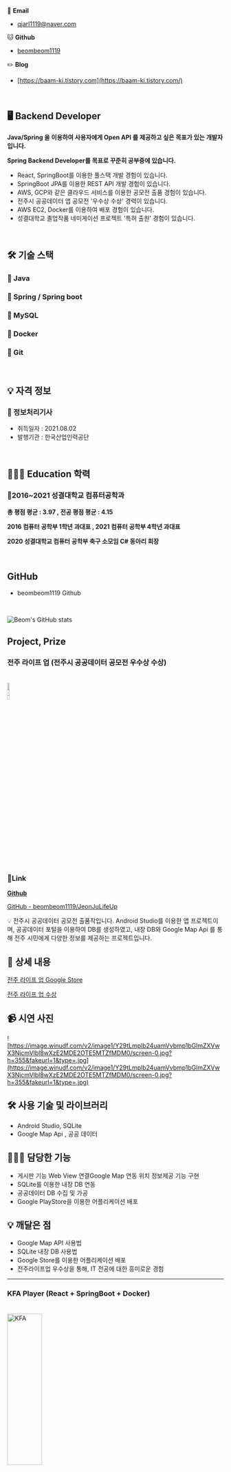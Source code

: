 

        
📧 **Email**

- qjarl1119@naver.com

🐱 **Github**

- [beombeom1119](https://github.com/beombeom1119)

✏️ **Blog**

- [https://baam-ki.tistory.com](https://baam-ki.tistory.com/)
 
</p>
<br/>

## 🖥 **Backend Developer**


**Java/Spring 을 이용하여 사용자에게 Open API 를 제공하고 싶은 목표가 있는 개발자입니다.**

**Spring Backend Developer를 목표로 꾸준히 공부중에 있습니다.**

- React, SpringBoot를 이용한 풀스택 개발 경험이 있습니다.
- SpringBoot JPA를 이용한 REST API 개발 경험이 있습니다.
- AWS, GCP와 같은 클라우드 서비스를 이용한 공모전 출품 경험이 있습니다.
- 전주시 공공데이터 앱 공모전 '우수상 수상' 경력이 있습니다.
- AWS EC2, Docker를 이용하여 배포 경험이 있습니다.
- 성결대학교 졸업작품 네미게이션 프로젝트 '특허 출원' 경험이 있습니다.


<br/>

## 🛠️ 기술 스택

### 🔹 Java

### 🔹 Spring / Spring boot

### 🔹 MySQL

### 🔹 Docker

### 🔸 Git

<br/>

## 💡 자격 정보

### 🔹 정보처리기사

- 취득일자 : 2021.08.02
- 발행기관 : 한국산업인력공단


<br/>

## 👨🏻‍🎓 Education 학력

### 🔹2016~2021 성결대학교 컴퓨터공학과

 **총 평점 평균 : 3.97 , 전공 평점 평균 : 4.15**

 **2016 컴퓨터 공학부 1학년 과대표 , 2021 컴퓨터 공학부 4학년 과대표**

 **2020 성결대학교 컴퓨터 공학부 축구 소모임 C# 동아리 회장**
 
<br/>

## GitHub

+ beombeom1119 Github

<br/>

![Beom's GitHub stats](https://github-readme-stats.vercel.app/api?username=beombeom1119) <br/> 



## Project, Prize

### **전주 라이프 업 (전주시 공공데이터 공모전 우수상 수상)**</br></br>

<img src="https://play-lh.googleusercontent.com/rjzg8U6-ZExZDYCNHV8or_afFelgo4bYTswwHq236xN3H3P8djFpfDcseI4AYx1UIA=w240-h480-rw" width="10%" height="10%" title="px(픽셀) 크기 설정" alt="전주 라이프 업" align="center"></img>
</p>


<br/>



### 🔗Link

[**Github**](https://github.com/beombeom1119/JeonJuLifeUp)

[GitHub - beombeom1119/JeonJuLifeUp](https://github.com/beombeom1119/JeonJuLifeUp)

<aside>
💡 전주시 공공데이터 공모전 출품작입니다. Android Studio를 이용한 앱 프로젝트이며, 공공데이터 포털을 이용하여 DB를 생성하였고, 내장 DB와 Google Map Api 를 통해 전주 시민에게 다양한 정보를 제공하는 프로젝트입니다.

</aside>

## 📖 상세 내용

[전주 라이프 업 Google Store](https://play.google.com/store/apps/details?id=com.jeonjulife.jeonjulifeup)

[전주 라이프 업 수상](https://www.jeonju.go.kr/planweb/board/view.9is?dataUid=9be517a8725f7e720172e8cc08d632ee&page=1&boardUid=9be517a74f8dee91014f90e8502d0602)

## 📹 시연 사진

![https://image.winudf.com/v2/image1/Y29tLmplb24uamVvbmp1bGlmZXVwX3NjcmVlbl8wXzE2MDE2OTE5MTZfMDM0/screen-0.jpg?h=355&fakeurl=1&type=.jpg](https://image.winudf.com/v2/image1/Y29tLmplb24uamVvbmp1bGlmZXVwX3NjcmVlbl8wXzE2MDE2OTE5MTZfMDM0/screen-0.jpg?h=355&fakeurl=1&type=.jpg)


## 🛠️ 사용 기술 및 라이브러리

- Android Studio, SQLite
- Google Map Api , 공공 데이터

## 🙋🏻‍♂️ 담당한 기능

- 게시판 기능 Web View 연결Google Map 연동 위치 정보제공 기능 구현
- SQLite를 이용한 내장 DB 연동
- 공공데이터 DB 수집 및 가공
- Google PlayStore을 이용한 어플리케이션 배포

## 💡 깨달은 점

- Google Map API 사용법
- SQLite 내장 DB 사용법
- Google Store를 이용한 어플리케이션 배포
- 전주라이프업 우수상을 통해, IT 전공에 대한 흥미로운 경험

-------------------------

### **KFA Player (React + SpringBoot + Docker)**</br></br>

<img src="https://github.com/beombeom1119/beombeom1119/blob/main/BEOM_IMG/kfa.png?raw=true" width="40%" height="30%" title="px(픽셀) 크기 설정" alt="KFA" align="center"></img>

### 🔗Link

**[Github](https://github.com/beombeom1119/kfa_player)**

[GitHub - beombeom1119/kfa_player](https://github.com/beombeom1119/kfa_player)

<aside>
💡 Front : React , Back : SpringBoot 와 REST API 를 이용한 선수 정보 웹 페이지입니다.
React를 이용한 SPA 형식, SpringBoot Jpa를 이용한 DB 처리를 하였습니다.
REST API (GET,POST,PUT,DELETE 메소드를 이용했습니다.)

이후 배포시에 EC2와 Docker를 이용하여, 프로젝트를 배포하였습니다.

</aside>

## 📖 상세 내용

블로그 프로젝트 설명 : [https://baam-ki.tistory.com/69](https://baam-ki.tistory.com/69)

블로그 도커 배포 설명 : [https://baam-ki.tistory.com/entry/React-Spring-Boot-AWS-도커-배포](https://baam-ki.tistory.com/entry/React-Spring-Boot-AWS-%EB%8F%84%EC%BB%A4-%EB%B0%B0%ED%8F%AC)

## 📹 시연 영상

[https://youtu.be/QH781dOS0u8](https://youtu.be/QH781dOS0u8)

## 🛠️ 사용 기술 및 라이브러리

- React, Java Script
- Spring Boot, JPA , AWS RDS ,AWS EC2
- Docker, Git

## 🙋🏻‍♂️ 담당한 기능

- React를 이용한 Front 개발
- SpringBoot를 이용한 BackEnd 개발
- AWS RDS를 이용한 DB데이터 연동
- JPA를 이용한 REST API
- AWS EC2 ,Docker를 이용한 배포

## 💡 깨달은 점

- React와 SpringBoot 사용법
- JPA Object 형식과 @Query 형식 경험
- Docker와 EC2 를 이용한 프로젝트 배포

<hr/>


### **내미게이션 (2021 성결대학교 컴퓨터공학과 졸업작품 3위), 특허 출원 **</br></br>

<img src="https://img1.daumcdn.net/thumb/R1280x0/?scode=mtistory2&fname=https%3A%2F%2Fblog.kakaocdn.net%2Fdn%2FQtvxE%2FbtrjddApyd6%2FeIKmKh69XvpbniCQs08gLK%2Fimg.png" width="10%" height="10%" title="px(픽셀) 크기 설정" alt="내미게이션" align="center"></img>

### 🔗Link

**[Github](https://github.com/beombeom1119/Namigation/tree/WEB)**

[GitHub - beombeom1119/Namigation at WEB](https://github.com/beombeom1119/Namigation/tree/WEB)

<aside>
💡 성결대학교 졸업작품으로 진행한 프로젝트입니다. 크롤링을 이용하여, 다양한 사람들의 헤어 스타일 데이터를 모으고, Teachable Machine을 통해 라벨링, 이후 분류하는 작업을 하였습니다.
이후 IOT 스마트 미러를 통해 탈모를 측정하고, React와 Android를 이용하여 서비스를 체험할 수 있는 프로젝트입니다.

</aside>

## 📖 상세 내용

   

[내미게이션 포트폴리오](https://drive.google.com/file/d/1K3RL_HeT-AJEmYZIaCQOy6JvhRrSk-r6/view)

[내미게이션 특허출원 출원서](https://drive.google.com/file/d/1n1aVSMk7RQjMJTHfyDP0DpYRH2m4Zobn/view?usp=sharing)

## 📹 시연 영상

[내미게이션 시연 영상](https://www.youtube.com/watch?v=4XMnau_PSn0)

[https://www.youtube.com/watch?v=4XMnau_PSn0](https://www.youtube.com/watch?v=4XMnau_PSn0)

## 🛠️ 사용 기술 및 라이브러리

- Node JS, React, AWS EC2, Java Script
- Teachable machine, Raspberry Pi, Andriod, Crawling, MySQL
- Jira, Git

## 🙋🏻‍♂️ 담당한 기능

- React와 Node JS를 이용한 웹 페이지 개발
- AWS를 이용한 서버이용 프로젝트 배포
- QR 코드 로그인 기능 구현
- Teachable Machine 이용한 머신러닝 개발
- Python Crawling 을 이용한 데이터 수집

## 💡 깨달은 점

- GitHub를 이용한 형상 관리
- React와 Node Js 사용법
- AWS EC2를 이용한 서버 개념 경험
- 소프트웨어 개발 단계인 요구사항 분석, 시스템 명세, 설계, 구현, 테스트, 유지보수의 라이프 사이클을 경험
<hr/>

### **What Brand (Google Megazone "클라우드를 부탁해" 출품 작)**</br></br>

<img src="https://github.com/beombeom1119/beombeom1119/blob/main/BEOM_IMG/whatbrand.jpg?raw=true" width="10%" height="10%" title="px(픽셀) 크기 설정" alt="whatBrand" align="center"></img>

### 🔗Link

**[Githu](https://github.com/beombeom1119/GoogleMegazone)b**

[GitHub - beombeom1119/GoogleMegazone](https://github.com/beombeom1119/GoogleMegazone)

<aside>
💡 Google Megazone “클라우드를 부탁해" 공모전 출품작 입니다. 구글 클라우드에서 제공하는 Google Map API 와 GCP를 활용하고, 웹 환경에서는 REACT와 Teachable Machine을 활용하여 사진 속 브랜드를 찾아주는 기능을 완성하였습니다. 해당 프로젝트의 백엔드는 node Js 버전과 Spring Boot 버전 두가지가 있습니다.

</aside>

## 📖 상세 내용

 [브랜드를 찾아줘 링크](https://what-brand.netlify.app/)

[브랜드를 찾아줘 블로그](https://baam-ki.tistory.com/66)

## 📹 시연 영상

[브랜드를 찾아줘 시연 영상](https://www.youtube.com/watch?v=ZwyrESE1lyQ)

[https://www.youtube.com/watch?v=ZwyrESE1lyQ](https://www.youtube.com/watch?v=ZwyrESE1lyQ)

## 🛠️ 사용 기술 및 라이브러리

- Node JS, React, Google Cloud, Java Script,Spring Boot
- Teachable machine, Crawling, MySQL
- Git

## 🙋🏻‍♂️ 담당한 기능

- React와 Node JS를 이용한 웹 페이지 개발
- Node JS 코드 → Spring Boot로 변경 완료
- Netlify를 이용한 배포
- Teachable Machine 이용한 머신러닝 개발
- Python Crawling 을 이용한 데이터 수집

## 💡 깨달은 점

- Google Map API 사용법
- GCP 사용 방법
- Node Js에서 SpringBoot로 바꾸면서 SpringBoot에 관한 이해
- GoogleMegazone 후드티는 생각보다 마음에 들지 않다!

<hr/>


### **솔저 라이프 업** </br></br>

### 🔗Link

**[Github](https://github.com/beombeom1119/SoldierLifeUp)**

[GitHub - beombeom1119/SoldierLifeUp](https://github.com/beombeom1119/SoldierLifeUp)

<aside>
💡 국방부 공공데이터 공모전에 출품한 프로젝트입니다. Firebase를 이용하여 채팅 기능을 추가하였고, 국방부에서 제공하는 다양한 정보를 군인들이 확인 할 수 있도록 정보를 제공하는 역할을 하는 어플리케이션입니다.

</aside>

## 🛠️ 사용 기술 및 라이브러리

- Android Studio, SQLite
- Google Map Api , 공공 데이터

## 🙋🏻‍♂️ 담당한 기능

- Android를 활용한 화면 구성 및 기능 구현
- SQLite를 이용한 내장 DB 연동
- Google PlayStore을 이용한 어플리케이션 배포

## 📹 시연 사진

![https://image.winudf.com/v2/image1/Y29tLnNvbGRpZXIuc29sZGllcmxpZmV1cF9zY3JlZW5fMl8xNjIwNTgzMTQ0XzA0Nw/screen-2.jpg?h=355&fakeurl=1&type=.jpg](https://image.winudf.com/v2/image1/Y29tLnNvbGRpZXIuc29sZGllcmxpZmV1cF9zY3JlZW5fMl8xNjIwNTgzMTQ0XzA0Nw/screen-2.jpg?h=355&fakeurl=1&type=.jpg)


## 💡 깨달은 점

- FireBase 사용법
- SQLite 내장 DB 사용법
- Google Store를 이용한 어플리케이션 배포
- 공공데이터 DB 수집 및 가공
<hr/>


### **메이저타임 (내미게이션 (2020 성결대학교 컴퓨터공학과 설계경진대회 1위) )** </br></br>

<img src="https://github.com/beombeom1119/beombeom1119/blob/main/BEOM_IMG/Major.jpg?raw=true" width="10%" height="10%" title="px(픽셀) 크기 설정" alt="메이저타임" align="center"></img>


### 🔗Link

[**Github**](https://github.com/beombeom1119/JeonJuLifeUp)

[GitHub - beombeom1119/MajorTime](https://github.com/beombeom1119/MajorTime)

<aside>
💡 2020년 성결대학교 컴퓨터공하고가 설계 경진대회 1위를 수상한 메이저 타임 어플리케이션 프로젝트입니다. 내장 DB를 이용하여 게시판 기능을 완성하였고, Google Map API를 이용하여 학교 내 건물 위치를 제공해줍니다.

</aside>

## 📖 상세 내용

   

[메이저 타임 포트폴리오](https://drive.google.com/file/d/11NtuYPdBbkBO57612u-jf9llCnOIFOZn/view?usp=sharing)

## 🛠️ 사용 기술 및 라이브러리

- Android Studio, SQLite
- Google Map Api , 공공 데이터

## 🙋🏻‍♂️ 담당한 기능

- 게시판 기능 Web View 연결Google Map 연동 위치 정보제공 기능 구현
- SQLite를 이용한 내장 DB 연동

<hr/>

### **Spring Boot 게시판** </br></br>

<img src="https://github.com/beombeom1119/beombeom1119/blob/main/BEOM_IMG/AWS_SPRING.png?raw=true" width="30%" height="30%" title="px(픽셀) 크기 설정" alt="Spring Boot 게시판" align="center"></img>


### 🔗Link

**[Github](https://github.com/beombeom1119/AWS_SPRING)**

[GitHub - beombeom1119/AWS_SPRING](https://github.com/beombeom1119/AWS_SPRING)

<aside>
💡 Youtube 한코딩님의 강의를 보고 작성한 코드입니다.
 JPA + 타임리프

</aside>

## 📖 상세 내용

   

[해당 프로젝트 설명 링크](https://baam-ki.tistory.com/25?category=929988)

[아마존 서버 배포](https://baam-ki.tistory.com/category/IT/AWS)


## 🛠️ 사용 기술 및 라이브러리

- Spring Boot, Java, Maria DB
- Bootstrap, AWS EC2, Git

## 💡 깨달은 점

- Spring 기본 개념
- Spring MVC 패턴
- AWS EC2를 이용한 서버 배포



<hr/>
<br/>

<br/>

## 교내수상

<br/>

<p align="center" style="..."> 
<img src="https://github.com/beombeom1119/beombeom1119/blob/main/BEOM_IMG/%E1%84%80%E1%85%AD%E1%84%82%E1%85%A2%E1%84%89%E1%85%AE%E1%84%89%E1%85%A1%E1%86%BC.png?raw=true" width="90%" height="80%" title="px(픽셀) 크기 설정" alt="교내 수상" align="center"></img>
</p>
<br/>

